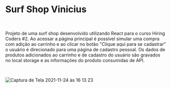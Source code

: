 <h1>Surf Shop Vinicius</h1></br>
<p>Projeto de uma surf shop desenvolvido utilizando React para o curso Hiring Coders #2. Ao acessar a página principal é possível simular uma compra com adição ao carrinho e ao clicar no botão "Clique aqui para se cadastrar" o usuário é direcionado para uma página de cadastro pessoal. 
Os dados de produtos adicionados ao carrinho e de cadastro do usuário são gravados no local storage e as informações do produto consumidas de API.
</p>
<br/>

![Captura de Tela 2021-11-24 às 16 13 23](https://user-images.githubusercontent.com/24281892/143300286-7cb4cc85-3b17-43c8-99ef-5eaa9e68fd6c.png)
